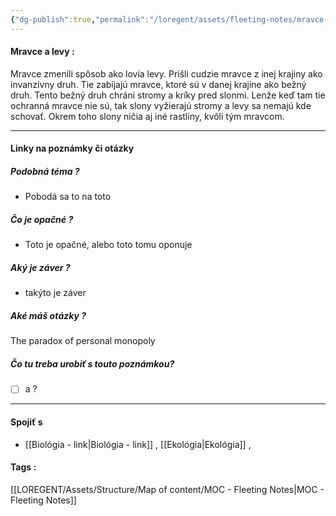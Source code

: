 ```yaml
---
{"dg-publish":true,"permalink":"/loregent/assets/fleeting-notes/mravce-a-levy-fakty/"}
---
```


#### Mravce a levy : 
Mravce zmenili spôsob ako lovia levy. Prišli cudzie mravce z inej krajiny ako invanzívny druh. Tie zabíjajú mravce, ktoré sú v danej krajine ako bežný druh. Tento bežný druh chráni stromy a kríky pred slonmi. Lenže keď tam tie ochranná mravce nie sú, tak slony vyžierajú stromy a levy sa nemajú kde schovať. Okrem toho slony ničia aj iné rastliny, kvôli tým mravcom.

---
#### Linky na poznámky či otázky

##### Podobná téma ?
- Pobodá sa to na toto

##### Čo je opačné ?
- Toto je opačné, alebo toto tomu oponuje

##### Aký je záver ?
- takýto je záver
##### Aké máš otázky ?
The paradox of personal monopoly

##### Čo tu treba urobiť s touto poznámkou?
- [ ] a ?

---
#### Spojiť s
- [[Biológia - link\|Biológia - link]] , [[Ekológia\|Ekológia]] , 
#### Tags : 
[[LOREGENT/Assets/Structure/Map of content/MOC - Fleeting Notes\|MOC - Fleeting Notes]]